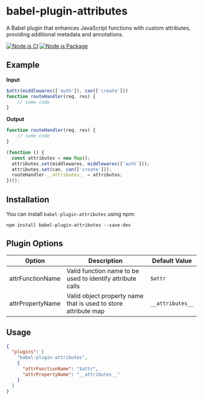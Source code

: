 # babel-plugin-attributes

A Babel plugin that enhances JavaScript functions with custom attributes, providing additional metadata and annotations.

[![Node.js CI](https://github.com/jan53n/babel-plugin-attributes/actions/workflows/node.js.yml/badge.svg?branch=master)](https://github.com/jan53n/babel-plugin-attributes/actions/workflows/node.js.yml) [![Node.js Package](https://github.com/jan53n/babel-plugin-attributes/actions/workflows/npm-publish.yml/badge.svg)](https://www.npmjs.com/package/babel-plugin-attributes)

## Example

**Input**
```javascript
$attr(middlewares(['auth']), can(['create']))
function routeHandler(req, res) {
    // some code
}
```

**Output**
```javascript
function routeHandler(req, res) {
    // some code
}

(function () {
  const attributes = new Map();
  attributes.set(middlewares, middlewares(['auth']));
  attributes.set(can, can(['create']));
  routeHandler.__attributes__ = attributes;
})();
```

## Installation

You can install `babel-plugin-attributes` using npm:

```shell
npm install babel-plugin-attributes --save-dev
```

## Plugin Options

| Option            | Description                                                | Default Value |
| ----------------- | ---------------------------------------------------------- | ------------- |
| attrFunctionName  | Valid function name to be used to identify attribute calls | `$attr`       |
| attrPropertyName  | Valid object property name that is used to store attribute map | `__attributes__`       |

## Usage

```json
{
  "plugins": [
    "babel-plugin-attributes",
    {
      "attrFunctionName": "$attr",
      "attrPropertyName": "__attributes__"
    }
  ]
}
```
